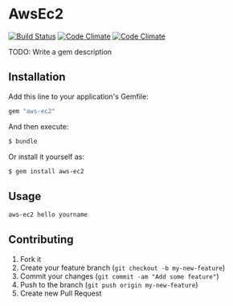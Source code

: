 # AwsEc2

[![Build Status](https://magnum.travis-ci.com/)](https://magnum.travis-ci.com/)
[![Code Climate](https://codeclimate.com/)](https://codeclimate.com/)
[![Code Climate](https://codeclimate.com/)](https://codeclimate.com/)

TODO: Write a gem description

## Installation

Add this line to your application's Gemfile:

```sh
gem "aws-ec2"
```

And then execute:

```sh
$ bundle
```

Or install it yourself as:

```sh
$ gem install aws-ec2
```
## Usage

```sh
aws-ec2 hello yourname
```

## Contributing

1. Fork it
2. Create your feature branch (`git checkout -b my-new-feature`)
3. Commit your changes (`git commit -am "Add some feature"`)
4. Push to the branch (`git push origin my-new-feature`)
5. Create new Pull Request

